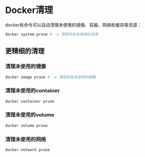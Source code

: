 # Docker清理

docker有命令可以自动清理未使用的镜像、容器、网络和缓存等资源：  
```bash
docker system prune # -a 清除所有未使用的资源
```

## 更精细的清理

### 清理未使用的镜像

```bash
docker image prune # -a 清除所有未使用的镜像
```

### 清理未使用的container

```bash
docker container prune
```

### 清理未使用的volume

```bash
docker volume prune
```

### 清理未使用的网络

```bash
docker network prune
```